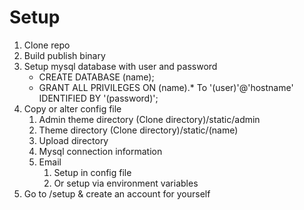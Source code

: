 Setup
=====

1. Clone repo
2. Build publish binary
3. Setup mysql database with user and password
	- CREATE DATABASE (name);
	- GRANT ALL PRIVILEGES ON (name).* To '(user)'@'hostname' IDENTIFIED BY '(password)';
4. Copy or alter config file
	1. Admin theme directory (Clone directory)/static/admin
	2. Theme directory (Clone directory)/static/(name)
	3. Upload directory
	4. Mysql connection information
	5. Email
		1. Setup in config file
		2. Or setup via environment variables
5. Go to /setup & create an account for yourself